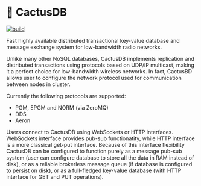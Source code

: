 # 🌵 CactusDB

[![build](https://github.com/sheophe/cactusdb/actions/workflows/build.yml/badge.svg)](https://github.com/sheophe/cactusdb/actions/workflows/build.yml)

Fast highly available distributed transactional key-value database and message exchange system for low-bandwidth radio networks.

Unlike many other NoSQL databases, CactusDB implements replication and distributed transactions using protocols based on UDP/IP multicast, making it a perfect choice for low-bandwidth wireless networks. In fact, CactusBD allows user to configure the network protocol used for communication between nodes in cluster.

Currently the following protocols are supported:
* PGM, EPGM and NORM (via ZeroMQ)
* DDS
* Aeron

Users connect to CactusDB using WebSockets or HTTP interfaces. WebSockets interface provides pub-sub functionatity, while HTTP interface is a more classical get-put interface. Because of this interface flexibility CactusDB can be configured to function purely as a message pub-sub system (user can configure database to store all the data in RAM instead of disk), or as a reliable brokerless message queue (if database is configured to persist on disk), or as a full-fledged key-value database (with HTTP interface for GET and PUT operations).
